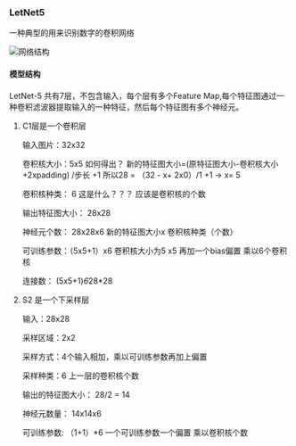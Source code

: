 ### LetNet5
一种典型的用来识别数字的卷积网络

![网络结构](https://github.com/budaLi/-500-/第四章_经典网络/LetNet5网络结构.pngs)
#### 模型结构
LetNet-5 共有7层，不包含输入，每个层有多个Feature Map,每个特征图通过一种卷积滤波器提取输入的一种特征，然后每个特征图有多个神经元。
1. C1层是一个卷积层

    输入图片：32x32

    卷积核大小：5x5  如何得出？  新的特征图大小=(原特征图大小-卷积核大小+2xpadding) /步长 +1  所以28 = （32 - x+ 2x0）/1 +1 ->  x= 5

    卷积核种类： 6  这是什么？？？  应该是卷积核的个数

    输出特征图大小： 28x28

    神经元个数： 28x28x6   新的特征图大小x 卷积核种类（个数）

    可训练参数：（5x5+1）x6  卷积核大小为5 x5  再加一个bias偏置 乘以6个卷积核

    连接数： (5x5+1)*6*28*28

2. S2 是一个下采样层

    输入：28x28

    采样区域：2x2

    采样方式：4个输入相加，乘以可训练参数再加上偏置

    采样种类：6  上一层的卷积核个数

    输出的特征图大小： 28/2 = 14

    神经元数量： 14x14x6

    可训练参数: （1+1）*6  一个可训练参数一个偏置 乘以卷积核个数





